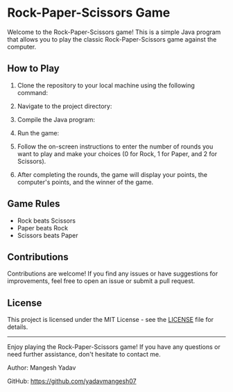 # Rock-Paper-Scissors Game

Welcome to the Rock-Paper-Scissors game! This is a simple Java program that allows you to play the classic Rock-Paper-Scissors game against the computer.

## How to Play

1. Clone the repository to your local machine using the following command:

2. Navigate to the project directory:

3. Compile the Java program:

4. Run the game:

5. Follow the on-screen instructions to enter the number of rounds you want to play and make your choices (0 for Rock, 1 for Paper, and 2 for Scissors).

6. After completing the rounds, the game will display your points, the computer's points, and the winner of the game.

## Game Rules

- Rock beats Scissors
- Paper beats Rock
- Scissors beats Paper

## Contributions

Contributions are welcome! If you find any issues or have suggestions for improvements, feel free to open an issue or submit a pull request.

## License

This project is licensed under the MIT License - see the [LICENSE](LICENSE) file for details.

---

Enjoy playing the Rock-Paper-Scissors game! If you have any questions or need further assistance, don't hesitate to contact me.

Author: Mangesh Yadav

GitHub: https://github.com/yadavmangesh07
